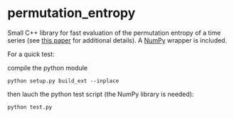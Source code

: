 # permutation_entropy

Small C++ library for fast evaluation of the permutation entropy of a time series (see [this paper](http://journals.aps.org/prl/abstract/10.1103/PhysRevLett.88.174102) for additional details). A [NumPy](http://www.numpy.org/) wrapper is included.

For a quick test:

compile the python module
```
python setup.py build_ext --inplace
```
then lauch the python test script (the NumPy library is needed):
```
python test.py
```

